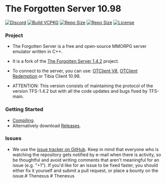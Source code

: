 # The Forgotten Server 10.98

[![Discord](https://img.shields.io/badge/Join-include?logo=discord&logoColor=%237B68EE&label=Discord&color=%237B68EE)](https://discord.gg/GgvreyFvdV)
[![Build VCPKG](https://img.shields.io/badge/Build-include?logo=Drone&logoColor=%23DAA520&label=VCPKG&color=%23DAA520)](https://github.com/CodingALS/forgottenserver-10.98/actions/workflows/build-vcpkg.yml)
[![Repo Size](https://img.shields.io/badge/Generate-include?logo=Docker&logoColor=%236495ED&label=Docker&labelColor=grey&color=%236495ED)](https://github.com/CodingALS/forgottenserver-10.98/actions/workflows/docker.yml)
[![Repo Size](https://img.shields.io/badge/40%20MiB-include?label=Repo%20Size&color=%23FF1493)](https://github.com/CodingALS/forgottenserver-10.98)
[![License](https://img.shields.io/badge/GPL%202.0-include?label=License&color=%23FF7F50)](https://github.com/CodingALS/forgottenserver-10.98/blob/main/LICENSE)

### Project

* The Forgotten Server is a free and open-source MMORPG server emulator written in C++.
* It is a fork of the [The Forgotten Server 1.4.2](https://github.com/otland/forgottenserver/releases/tag/v1.4.2) project.
* To connect to the server, you can use: [OTClient V8](https://github.com/OTAcademy/otclientv8), [OTClient Redemption](https://github.com/mehah/otclient) or Tibia Client 10.98.

* ATTENTION: This version consists of maintaining the protocol of the version TFS-1.4.2 but with all the code updates and bugs fixed by TFS-main.

### Getting Started

* [Compiling](https://github.com/CodingALS/forgottenserver-10.98/blob/master/vc22/-%20Commands%20to%20compiling.h).
* Alternatively download [Releases](https://github.com/CodingALS/forgottenserver-10.98/releases).

### Issues

* We use the [issue tracker on GitHub](https://github.com/CodingALS/forgottenserver-10.98/issues). Keep in mind that everyone who is watching the repository gets notified by e-mail when there is activity, so be thoughtful and avoid writing comments that aren't meaningful for an issue (e.g. "+1"). If you'd like for an issue to be fixed faster, you should either fix it yourself and submit a pull request, or place a bounty on the issue.#   T h e n e x u s  
 #   T h e n e x u s  
 